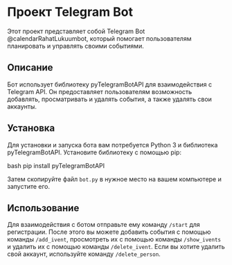 # Проект Telegram Bot

Этот проект представляет собой Telegram Bot @calendarRahatLukuumbot, который помогает пользователям планировать и управлять своими событиями.

## Описание

Бот использует библиотеку pyTelegramBotAPI для взаимодействия с Telegram API. Он предоставляет пользователям возможность добавлять, просматривать и удалять события, а также удалять свои аккаунты.

## Установка

Для установки и запуска бота вам потребуется Python 3 и библиотека pyTelegramBotAPI. Установите библиотеку с помощью pip:

bash pip install pyTelegramBotAPI

Затем скопируйте файл `bot.py` в нужное место на вашем компьютере и запустите его.


## Использование

Для взаимодействия с ботом отправьте ему команду `/start` для регистрации. После этого вы можете добавить события с помощью команды `/add_ivent`, просмотреть их с помощью команды `/show_ivents` и удалить их с помощью команды `/delete_ivent`. Если вы хотите удалить свой аккаунт, используйте команду `/delete_person`.
